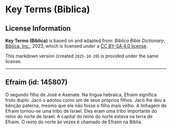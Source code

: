 # Key Terms (Biblica)

## License Information

**Key Terms (Biblica)** is based on and adapted from: _Biblica Bible Dictionary_, [Biblica, Inc.](https://www.biblica.com/), 2023, which is licensed under a [CC BY-SA 4.0 license](https://creativecommons.org/licenses/by-sa/4.0/legalcode.en).

This markdown version (created `2025-10-20`) is provided under the same license.



--------------------------------

## Efraim (id: 145807)

O segundo filho de José e Asenate. Na língua hebraica, Efraim significa fruto duplo. Jacó o adotou como um de seus próprios filhos. Jacó lhe deu a bênção paterna, mesmo que ele não fosse o filho mais velho. A linhagem de Efraim tornou\-se uma tribo de Israel. Eles eram uma tribo importante do reino do norte de Israel. A capital do reino do norte estava na terra de Efraim. O reino do norte às vezes é chamado de Efraim na Bíblia.


